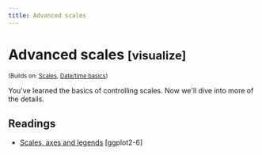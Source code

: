 ```yaml
---
title: Advanced scales
---
```


<!-- Generated automatically from vis-scales-2.yml. Do not edit by hand -->

# Advanced scales <small class='visualize'>[visualize]</small>
<small>(Builds on: [Scales](vis-scales.md), [Date/time basics](datetime-basics.md))</small>

You've learned the basics of controlling scales. Now we'll dive into more
of the details.

## Readings

  * [Scales, axes and legends](https://link-springer-com.stanford.idm.oclc.org/chapter/10.1007/978-3-319-24277-4_6) [ggplot2-6]


